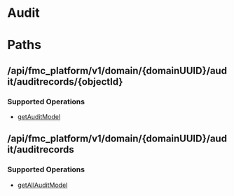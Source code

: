# Audit

# Paths

## /api/fmc_platform/v1/domain/{domainUUID}/audit/auditrecords/{objectId}

### Supported Operations
* [getAuditModel](../operations/get_audit_model.md)
## /api/fmc_platform/v1/domain/{domainUUID}/audit/auditrecords

### Supported Operations
* [getAllAuditModel](../operations/get_all_audit_model.md)
